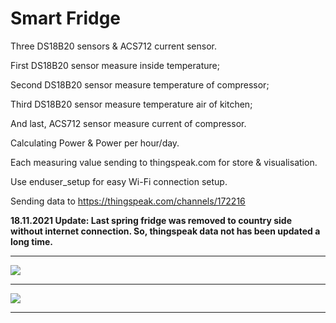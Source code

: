 Smart Fridge
============

Three DS18B20 sensors & ACS712 current sensor.

First DS18B20 sensor measure inside temperature;

Second DS18B20 sensor measure temperature of compressor;

Third DS18B20 sensor measure temperature air of kitchen;

And last, ACS712 sensor measure current of compressor.

Calculating Power & Power per hour/day.

Each measuring value sending to thingspeak.com for store & visualisation.

Use enduser_setup for easy Wi-Fi connection setup.

Sending data to https://thingspeak.com/channels/172216

<b>18.11.2021 Update: Last spring fridge was removed to country side without internet connection. So, thingspeak data not has been updated a long time.</b>

---

![](https://github.com/VladimirBakum/esp8266/blob/master/smart_fridge/pictures/1c7q9l70lf736.jpg)

---

![](https://github.com/VladimirBakum/esp8266/blob/master/smart_fridge/pictures/1c7q9l70qd2he.jpg)

---

